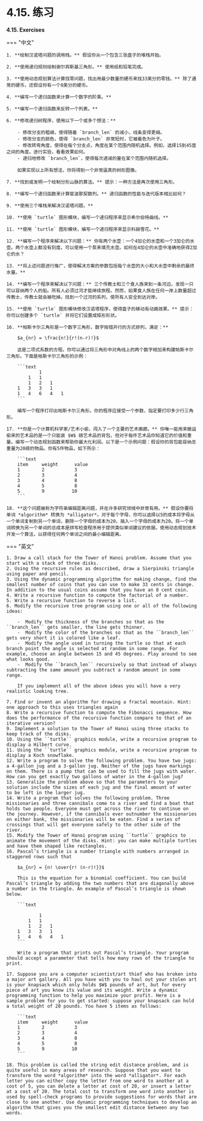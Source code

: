 # 4.15. 练习

**4.15. Exercises**

=== "中文"

    1. **绘制汉诺塔问题的调用栈。** 假设你从一个包含三张盘子的堆栈开始。

    2. **使用递归规则绘制谢尔宾斯基三角形。** 使用纸和铅笔完成。

    3. **使用动态规划算法计算找零问题，找出用最少数量的硬币来找33美分的零钱。** 除了通常的硬币，还假设你有一个8美分的硬币。

    4. **编写一个递归函数来计算一个数字的阶乘。**

    5. **编写一个递归函数来反转一个列表。**

    6. **修改递归树程序，使用以下一个或多个想法：**

        - 修改分支的粗细，使得随着 `branch_len` 的减小，线条变得更细。
        - 修改分支的颜色，使得 `branch_len` 非常短时，它被着色为叶子。
        - 修改转弯角度，使得在每个分支点，角度在某个范围内随机选择。例如，选择15到45度之间的角度。进行实验，看看效果如何。
        - 递归地修改 `branch_len`，使得每次递减的量在某个范围内随机选择。

        如果实现以上所有想法，你将得到一个非常逼真的树形图像。

    7. **找到或发明一个绘制分形山脉的算法。** 提示：一种方法是再次使用三角形。

    8. **编写一个递归函数来计算斐波那契数列。** 递归函数的性能与迭代版本相比如何？

    9. **使用三个堆栈来解决汉诺塔问题。**

    10. **使用 `turtle` 图形模块，编写一个递归程序来显示希尔伯特曲线。**

    11. **使用 `turtle` 图形模块，编写一个递归程序来显示科赫雪花。**

    12. **编写一个程序来解决以下问题：** 你有两个水壶：一个4加仑的水壶和一个3加仑的水壶。两个水壶上都没有刻度。可以使用一个泵来填充水壶。如何在4加仑的水壶中准确地获得2加仑的水？

    13. **将上述问题进行推广，使得解决方案的参数包括每个水壶的大小和大水壶中剩余的最终水量。**

    14. **编写一个程序来解决以下问题：** 三个传教士和三个食人族来到一条河边，发现一只可以容纳两个人的船。所有人必须过河才能继续旅程。然而，如果食人族在任何一岸上数量超过传教士，传教士就会被吃掉。找到一个过河的系列，使所有人安全到达对岸。

    15. **使用 `turtle` 图形模块修改汉诺塔程序，使得盘子的移动有动画效果。** 提示：你可以创建多个 `turtle` 并将它们设置成矩形形状。

    16. **帕斯卡尔三角形是一个数字三角形，数字按错开行的方式排列，满足：**

        $a_{nr} = \frac{n!}{r!(n-r)!}$

        这是二项式系数的方程。你可以通过将三角形中对角线上的两个数字相加来构建帕斯卡尔三角形。下面是帕斯卡尔三角形的示例：

        ```text
                1
            1   1
            1   2   1
        1   3   3   1
        1   4   6   4   1
        ```

        编写一个程序打印出帕斯卡尔三角形。你的程序应接受一个参数，指定要打印多少行三角形。

    17. **你是一个计算机科学家/艺术小偷，闯入了一个主要的艺术画廊。** 你唯一能用来搬运偷来的艺术品的是一个只能装 $W$ 磅艺术品的背包，但对于每件艺术品你知道它的价值和重量。编写一个动态规划函数来帮助你最大化利润。以下是一个示例问题：假设你的背包能容纳总重量为20磅的物品。你有5件物品，如下所示：

        ```text
        item     weight      value
        1        2           3
        2        3           4
        3        4           8
        4        5           8
        5        9          10
        ```

    18. **这个问题被称为字符串编辑距离问题，并在许多研究领域中非常有用。** 假设你要将单词 *algorithm* 转换为 *alligator*。对于每个字母，你可以选择以5的成本将字母从一个单词复制到另一个单词，删除一个字母的成本为20，插入一个字母的成本为20。将一个单词转换为另一个单词的总成本是拼写检查程序用于提供类似单词建议的依据。使用动态规划技术开发一个算法，以获得任何两个单词之间的最小编辑距离。

=== "英文"

    1. Draw a call stack for the Tower of Hanoi problem. Assume that you start with a stack of three disks.
    2. Using the recursive rules as described, draw a Sierpinski triangle using paper and pencil.
    3. Using the dynamic programming algorithm for making change, find the smallest number of coins that you can use to make 33 cents in change. In addition to the usual coins assume that you have an 8 cent coin.
    4. Write a recursive function to compute the factorial of a number.
    5. Write a recursive function to reverse a list.
    6. Modify the recursive tree program using one or all of the following ideas:

        -  Modify the thickness of the branches so that as the ``branch_len`` gets smaller, the line gets thinner.
        -  Modify the color of the branches so that as the ``branch_len`` gets very short it is colored like a leaf.
        -  Modify the angle used in turning the turtle so that at each branch point the angle is selected at random in some range. For example, choose an angle between 15 and 45 degrees. Play around to see what looks good.
        -  Modify the ``branch_len`` recursively so that instead of always subtracting the same amount you subtract a random amount in some range.

        If you implement all of the above ideas you will have a very realistic looking tree.

    7. Find or invent an algorithm for drawing a fractal mountain. Hint: one approach to this uses triangles again
    8. Write a recursive function to compute the Fibonacci sequence. How does the performance of the recursive function compare to that of an iterative version?
    9. Implement a solution to the Tower of Hanoi using three stacks to keep track of the disks.
    10. Using the ``turtle`` graphics module, write a recursive program to display a Hilbert curve.
    11. Using the ``turtle`` graphics module, write a recursive program to display a Koch snowflake.
    12. Write a program to solve the following problem. You have two jugs: a 4-gallon jug and a 3-gallon jug. Neither of the jugs have markings on them. There is a pump that can be used to fill the jugs with water. How can you get exactly two gallons of water in the 4-gallon jug?
    13. Generalize the problem above so that the parameters to your solution include the sizes of each jug and the final amount of water to be left in the larger jug.
    14. Write a program that solves the following problem. Three missionaries and three cannibals come to a river and find a boat that holds two people. Everyone must get across the river to continue on the journey. However, if the cannibals ever outnumber the missionaries on either bank, the missionaries will be eaten. Find a series of crossings that will get everyone safely to the other side of the river.
    15. Modify the Tower of Hanoi program using ``turtle`` graphics to animate the movement of the disks. Hint: you can make multiple turtles and have them shaped like rectangles.
    16. Pascal’s triangle is a number triangle with numbers arranged in staggered rows such that

        $a_{nr} = {n! \over{r! (n-r)!}}$
        
        This is the equation for a binomial coefficient. You can build Pascal’s triangle by adding the two numbers that are diagonally above a number in the triangle. An example of Pascal’s triangle is shown below.

        ```text

                1
            1   1
            1   2   1
        1   3   3   1
        1   4   6   4   1
        ```

        Write a program that prints out Pascal’s triangle. Your program should accept a parameter that tells how many rows of the triangle to print.

    17. Suppose you are a computer scientist/art thief who has broken into a major art gallery. All you have with you to haul out your stolen art is your knapsack which only holds $W$ pounds of art, but for every piece of art you know its value and its weight. Write a dynamic programming function to help you maximize your profit. Here is a sample problem for you to get started: suppose your knapsack can hold a total weight of 20 pounds. You have 5 items as follows:

        ```text
        item     weight      value
        1        2           3
        2        3           4
        3        4           8
        4        5           8
        5        9          10
        ```

    18. This problem is called the string edit distance problem, and is quite useful in many areas of research. Suppose that you want to transform the word *algorithm* into the word *alligator*. For each letter you can either copy the letter from one word to another at a cost of 5, you can delete a letter at cost of 20, or insert a letter at a cost of 20. The total cost to transform one word into another is used by spell-check programs to provide suggestions for words that are close to one another. Use dynamic programming techniques to develop an algorithm that gives you the smallest edit distance between any two words.